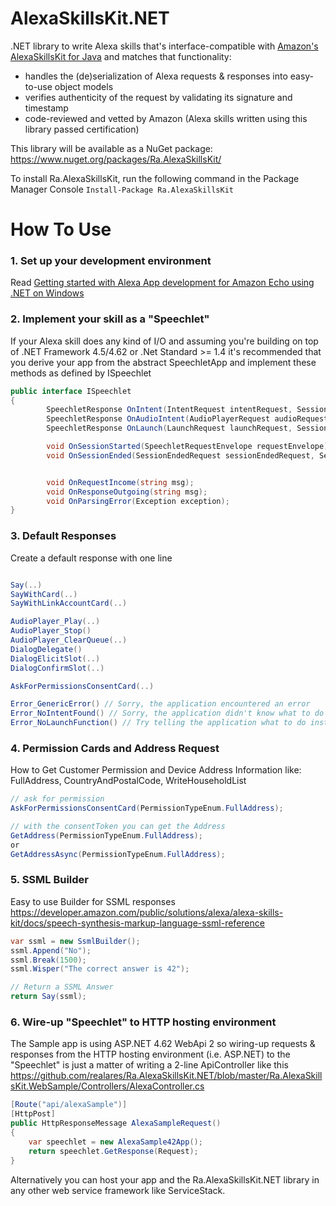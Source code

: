 # AlexaSkillsKit.NET
.NET library to write Alexa skills that's interface-compatible with [Amazon's AlexaSkillsKit for Java](https://github.com/amzn/alexa-skills-kit-java) and matches that functionality:
* handles the (de)serialization of Alexa requests & responses into easy-to-use object models
* verifies authenticity of the request by validating its signature and timestamp
* code-reviewed and vetted by Amazon (Alexa skills written using this library passed certification)

This library will be available as a NuGet package: https://www.nuget.org/packages/Ra.AlexaSkillsKit/

To install Ra.AlexaSkillsKit, run the following command in the Package Manager Console
``
Install-Package Ra.AlexaSkillsKit
``


# How To Use

### 1. Set up your development environment

Read [Getting started with Alexa App development for Amazon Echo using .NET on Windows](https://freebusy.io/blog/getting-started-with-alexa-app-development-for-amazon-echo-using-dot-net)

### 2. Implement your skill as a "Speechlet"

If your Alexa skill does any kind of I/O and assuming you're building on top of .NET Framework 4.5/4.62 or .Net Standard >= 1.4 it's recommended that you derive your app from the abstract SpeechletApp and implement these methods as defined by ISpeechlet
   

```csharp
public interface ISpeechlet
{
        SpeechletResponse OnIntent(IntentRequest intentRequest, Session session, Context context);
        SpeechletResponse OnAudioIntent(AudioPlayerRequest audioRequest, Session session, Context context);
        SpeechletResponse OnLaunch(LaunchRequest launchRequest, Session session, Context context);

        void OnSessionStarted(SpeechletRequestEnvelope requestEnvelope);
        void OnSessionEnded(SessionEndedRequest sessionEndedRequest, Session session, Context context);


        void OnRequestIncome(string msg);
        void OnResponseOutgoing(string msg);
        void OnParsingError(Exception exception);
}
```
### 3. Default Responses
  
Create a default response with one line
```csharp

Say(..)
SayWithCard(..)
SayWithLinkAccountCard(..)

AudioPlayer_Play(..)
AudioPlayer_Stop()
AudioPlayer_ClearQueue(..)
DialogDelegate()
DialogElicitSlot(..)
DialogConfirmSlot(..)

AskForPermissionsConsentCard(..)

Error_GenericError() // Sorry, the application encountered an error
Error_NoIntentFound() // Sorry, the application didn't know what to do with that intent
Error_NoLaunchFunction() // Try telling the application what to do instead of opening it

```

### 4. Permission Cards and Address Request
  
How to Get Customer Permission and Device Address Information like: FullAddress, CountryAndPostalCode, WriteHouseholdList
```csharp
// ask for permission 
AskForPermissionsConsentCard(PermissionTypeEnum.FullAddress);

// with the consentToken you can get the Address
GetAddress(PermissionTypeEnum.FullAddress);
or
GetAddressAsync(PermissionTypeEnum.FullAddress);
```

### 5. SSML Builder
Easy to use Builder for SSML responses
https://developer.amazon.com/public/solutions/alexa/alexa-skills-kit/docs/speech-synthesis-markup-language-ssml-reference

```csharp
var ssml = new SsmlBuilder();
ssml.Append("No");
ssml.Break(1500);
ssml.Wisper("The correct answer is 42");

// Return a SSML Answer
return Say(ssml);         
```

### 6. Wire-up "Speechlet" to HTTP hosting environment

The Sample app is using ASP.NET 4.62 WebApi 2 so wiring-up requests & responses from the HTTP hosting environment (i.e. ASP.NET) to the "Speechlet" is just a matter of writing a 2-line ApiController like this 
https://github.com/realares/Ra.AlexaSkillsKit.NET/blob/master/Ra.AlexaSkillsKit.WebSample/Controllers/AlexaController.cs

```csharp
[Route("api/alexaSample")]
[HttpPost]
public HttpResponseMessage AlexaSampleRequest()
{
	var speechlet = new AlexaSample42App();
	return speechlet.GetResponse(Request);
}

```

Alternatively you can host your app and the Ra.AlexaSkillsKit.NET library in any other web service framework like ServiceStack.


